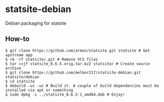 statsite-debian
===============

Debian packaging for statsite

How-to
--------

    $ git clone https://github.com/armon/statsite.git statsite # Get upstream app
    $ rm -rf statsite/.git # Remove VCS files
    $ tar cvjf statsite_0.6.5.orig.tar.bz2 statsite/ # Create source archive
    $ git clone https://github.com/melkor217/statsite-debian.git statsite/debian
    $ cd statsite 
    $ debuild -us -uc # Build it. A couple of build dependencies must be installed via apt or something
    $ sudo dpkg -i ../statsite_0.6.5-1_amd64.deb # Enjoy!
